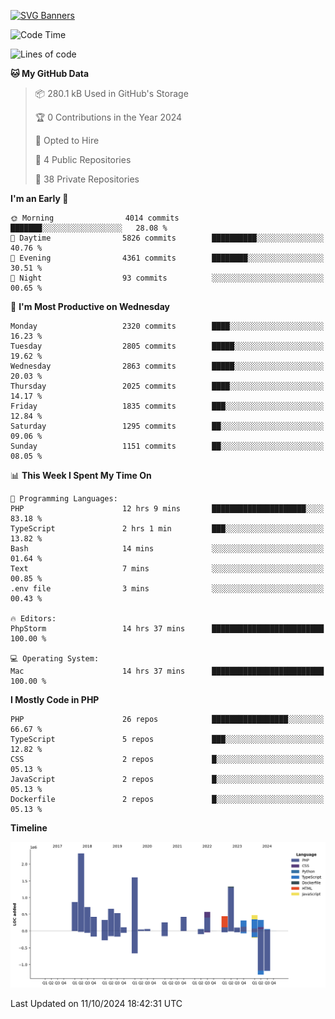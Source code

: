 [![SVG Banners](https://svg-banners.vercel.app/api?type=glitch&text1=Gere_Lajos%F0%9F%92%BB&width=800&height=400)](https://github.com/Akshay090/svg-banners)

<!--START_SECTION:waka-->
![Code Time](http://img.shields.io/badge/Code%20Time-1%2C895%20hrs%2051%20mins-blue)

![Lines of code](https://img.shields.io/badge/From%20Hello%20World%20I%27ve%20Written-12.0%20million%20lines%20of%20code-blue)

**🐱 My GitHub Data** 

> 📦 280.1 kB Used in GitHub's Storage 
 > 
> 🏆 0 Contributions in the Year 2024
 > 
> 💼 Opted to Hire
 > 
> 📜 4 Public Repositories 
 > 
> 🔑 38 Private Repositories 
 > 
**I'm an Early 🐤** 

```text
🌞 Morning                4014 commits        ███████░░░░░░░░░░░░░░░░░░   28.08 % 
🌆 Daytime                5826 commits        ██████████░░░░░░░░░░░░░░░   40.76 % 
🌃 Evening                4361 commits        ████████░░░░░░░░░░░░░░░░░   30.51 % 
🌙 Night                  93 commits          ░░░░░░░░░░░░░░░░░░░░░░░░░   00.65 % 
```
📅 **I'm Most Productive on Wednesday** 

```text
Monday                   2320 commits        ████░░░░░░░░░░░░░░░░░░░░░   16.23 % 
Tuesday                  2805 commits        █████░░░░░░░░░░░░░░░░░░░░   19.62 % 
Wednesday                2863 commits        █████░░░░░░░░░░░░░░░░░░░░   20.03 % 
Thursday                 2025 commits        ████░░░░░░░░░░░░░░░░░░░░░   14.17 % 
Friday                   1835 commits        ███░░░░░░░░░░░░░░░░░░░░░░   12.84 % 
Saturday                 1295 commits        ██░░░░░░░░░░░░░░░░░░░░░░░   09.06 % 
Sunday                   1151 commits        ██░░░░░░░░░░░░░░░░░░░░░░░   08.05 % 
```


📊 **This Week I Spent My Time On** 

```text
💬 Programming Languages: 
PHP                      12 hrs 9 mins       █████████████████████░░░░   83.18 % 
TypeScript               2 hrs 1 min         ███░░░░░░░░░░░░░░░░░░░░░░   13.82 % 
Bash                     14 mins             ░░░░░░░░░░░░░░░░░░░░░░░░░   01.64 % 
Text                     7 mins              ░░░░░░░░░░░░░░░░░░░░░░░░░   00.85 % 
.env file                3 mins              ░░░░░░░░░░░░░░░░░░░░░░░░░   00.43 % 

🔥 Editors: 
PhpStorm                 14 hrs 37 mins      █████████████████████████   100.00 % 

💻 Operating System: 
Mac                      14 hrs 37 mins      █████████████████████████   100.00 % 
```

**I Mostly Code in PHP** 

```text
PHP                      26 repos            █████████████████░░░░░░░░   66.67 % 
TypeScript               5 repos             ███░░░░░░░░░░░░░░░░░░░░░░   12.82 % 
CSS                      2 repos             █░░░░░░░░░░░░░░░░░░░░░░░░   05.13 % 
JavaScript               2 repos             █░░░░░░░░░░░░░░░░░░░░░░░░   05.13 % 
Dockerfile               2 repos             █░░░░░░░░░░░░░░░░░░░░░░░░   05.13 % 
```



**Timeline**

![Lines of Code chart](https://raw.githubusercontent.com/gere-lajos/gere-lajos/main/assets/bar_graph.png)


 Last Updated on 11/10/2024 18:42:31 UTC
<!--END_SECTION:waka-->
